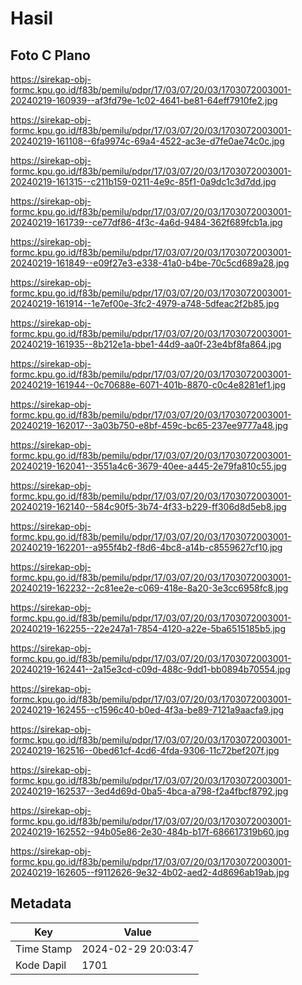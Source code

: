 # Hasil

## Foto C Plano

https://sirekap-obj-formc.kpu.go.id/f83b/pemilu/pdpr/17/03/07/20/03/1703072003001-20240219-160939--af3fd79e-1c02-4641-be81-64eff7910fe2.jpg

https://sirekap-obj-formc.kpu.go.id/f83b/pemilu/pdpr/17/03/07/20/03/1703072003001-20240219-161108--6fa9974c-69a4-4522-ac3e-d7fe0ae74c0c.jpg

https://sirekap-obj-formc.kpu.go.id/f83b/pemilu/pdpr/17/03/07/20/03/1703072003001-20240219-161315--c211b159-0211-4e9c-85f1-0a9dc1c3d7dd.jpg

https://sirekap-obj-formc.kpu.go.id/f83b/pemilu/pdpr/17/03/07/20/03/1703072003001-20240219-161739--ce77df86-4f3c-4a6d-9484-362f689fcb1a.jpg

https://sirekap-obj-formc.kpu.go.id/f83b/pemilu/pdpr/17/03/07/20/03/1703072003001-20240219-161849--e09f27e3-e338-41a0-b4be-70c5cd689a28.jpg

https://sirekap-obj-formc.kpu.go.id/f83b/pemilu/pdpr/17/03/07/20/03/1703072003001-20240219-161914--1e7ef00e-3fc2-4979-a748-5dfeac2f2b85.jpg

https://sirekap-obj-formc.kpu.go.id/f83b/pemilu/pdpr/17/03/07/20/03/1703072003001-20240219-161935--8b212e1a-bbe1-44d9-aa0f-23e4bf8fa864.jpg

https://sirekap-obj-formc.kpu.go.id/f83b/pemilu/pdpr/17/03/07/20/03/1703072003001-20240219-161944--0c70688e-6071-401b-8870-c0c4e8281ef1.jpg

https://sirekap-obj-formc.kpu.go.id/f83b/pemilu/pdpr/17/03/07/20/03/1703072003001-20240219-162017--3a03b750-e8bf-459c-bc65-237ee9777a48.jpg

https://sirekap-obj-formc.kpu.go.id/f83b/pemilu/pdpr/17/03/07/20/03/1703072003001-20240219-162041--3551a4c6-3679-40ee-a445-2e79fa810c55.jpg

https://sirekap-obj-formc.kpu.go.id/f83b/pemilu/pdpr/17/03/07/20/03/1703072003001-20240219-162140--584c90f5-3b74-4f33-b229-ff306d8d5eb8.jpg

https://sirekap-obj-formc.kpu.go.id/f83b/pemilu/pdpr/17/03/07/20/03/1703072003001-20240219-162201--a955f4b2-f8d6-4bc8-a14b-c8559627cf10.jpg

https://sirekap-obj-formc.kpu.go.id/f83b/pemilu/pdpr/17/03/07/20/03/1703072003001-20240219-162232--2c81ee2e-c069-418e-8a20-3e3cc6958fc8.jpg

https://sirekap-obj-formc.kpu.go.id/f83b/pemilu/pdpr/17/03/07/20/03/1703072003001-20240219-162255--22e247a1-7854-4120-a22e-5ba6515185b5.jpg

https://sirekap-obj-formc.kpu.go.id/f83b/pemilu/pdpr/17/03/07/20/03/1703072003001-20240219-162441--2a15e3cd-c09d-488c-9dd1-bb0894b70554.jpg

https://sirekap-obj-formc.kpu.go.id/f83b/pemilu/pdpr/17/03/07/20/03/1703072003001-20240219-162455--c1596c40-b0ed-4f3a-be89-7121a9aacfa9.jpg

https://sirekap-obj-formc.kpu.go.id/f83b/pemilu/pdpr/17/03/07/20/03/1703072003001-20240219-162516--0bed61cf-4cd6-4fda-9306-11c72bef207f.jpg

https://sirekap-obj-formc.kpu.go.id/f83b/pemilu/pdpr/17/03/07/20/03/1703072003001-20240219-162537--3ed4d69d-0ba5-4bca-a798-f2a4fbcf8792.jpg

https://sirekap-obj-formc.kpu.go.id/f83b/pemilu/pdpr/17/03/07/20/03/1703072003001-20240219-162552--94b05e86-2e30-484b-b17f-686617319b60.jpg

https://sirekap-obj-formc.kpu.go.id/f83b/pemilu/pdpr/17/03/07/20/03/1703072003001-20240219-162605--f9112626-9e32-4b02-aed2-4d8696ab19ab.jpg


## Metadata

| Key        | Value               |
| ---------- | ------------------- |
| Time Stamp | 2024-02-29 20:03:47 |
| Kode Dapil | 1701                |



